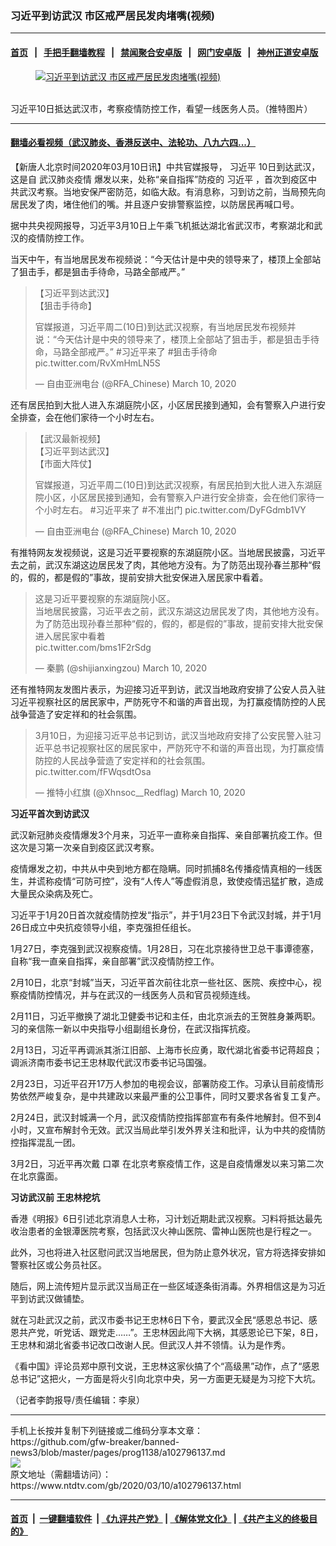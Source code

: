 ### 习近平到访武汉 市区戒严居民发肉堵嘴(视频)
------------------------

#### [首页](https://github.com/gfw-breaker/banned-news3/blob/master/README.md) &nbsp;&nbsp;|&nbsp;&nbsp; [手把手翻墙教程](https://github.com/gfw-breaker/guides/wiki) &nbsp;&nbsp;|&nbsp;&nbsp; [禁闻聚合安卓版](https://github.com/gfw-breaker/bn-android) &nbsp;&nbsp;|&nbsp;&nbsp; [网门安卓版](https://github.com/oGate2/oGate) &nbsp;&nbsp;|&nbsp;&nbsp; [神州正道安卓版](https://github.com/SzzdOgate/update) 



<div><div class="featured_image">
 <a href="https://i.ntdtv.com/assets/uploads/2020/03/ESt8YF0UMAA6trU.jpg" target="_blank">
  <figure>
   <img alt="习近平到访武汉 市区戒严居民发肉堵嘴(视频)" src="https://i.ntdtv.com/assets/uploads/2020/03/ESt8YF0UMAA6trU-800x450.jpg"/>
  </figure><br/>
 </a>
 <span class="caption">
  习近平10日抵达武汉市，考察疫情防控工作，看望一线医务人员。（推特图片）
 </span>
</div>
</div><hr/>

#### [翻墙必看视频（武汉肺炎、香港反送中、法轮功、八九六四...）](https://github.com/gfw-breaker/banned-news3/blob/master/pages/link3.md)

<div><div class="post_content" itemprop="articleBody">
 <p>
  【新唐人北京时间2020年03月10日讯】中共官媒报导，
  <ok href="https://www.ntdtv.com/gb/习近平.htm">
   习近平
  </ok>
  10日到达武汉，这是自
  <ok href="https://www.ntdtv.com/gb/442749.htm">
   武汉肺炎疫情
  </ok>
  爆发以来，处称“亲自指挥”防疫的
  <ok href="https://www.ntdtv.com/gb/习近平.htm">
   习近平
  </ok>
  ，首次到疫区中共武汉考察。当地安保严密防范，如临大敌。有消息称，习到访之前，当局预先向居民发了肉，堵住他们的嘴。并且逐户安排警察监控，以防居民再喊口号。
 </p>
 <p>
  据中共央视网报导，习近平3月10日上午乘飞机抵达湖北省武汉市，考察湖北和武汉的疫情防控工作。
 </p>
 <p>
  当天中午，有当地居民发布视频说：“今天估计是中央的领导来了，楼顶上全部站了狙击手，都是狙击手待命，马路全部戒严。”
 </p>
 <blockquote class="twitter-tweet" data-dnt="true" data-width="500">
  <p dir="ltr" lang="zh">
   【习近平到达武汉】
   <br/>
   【狙击手待命】
  </p>
  <p>
   官媒报道，习近平周二(10日)到达武汉视察，有当地居民发布视频并说：“今天估计是中央的领导来了，楼顶上全部站了狙击手，都是狙击手待命，马路全部戒严。”
   <ok href="https://twitter.com/hashtag/%E4%B9%A0%E8%BF%91%E5%B9%B3%E6%9D%A5%E4%BA%86?src=hash&amp;ref_src=twsrc%5Etfw">
    #习近平来了
   </ok>
   <ok href="https://twitter.com/hashtag/%E7%8B%99%E5%87%BB%E6%89%8B%E5%BE%85%E5%91%BD?src=hash&amp;ref_src=twsrc%5Etfw">
    #狙击手待命
   </ok>
   <ok href="https://t.co/RvXmHmLN5S">
    pic.twitter.com/RvXmHmLN5S
   </ok>
  </p>
  <p>
   — 自由亚洲电台 (@RFA_Chinese)
   <ok href="https://twitter.com/RFA_Chinese/status/1237241081068007424?ref_src=twsrc%5Etfw">
    March 10, 2020
   </ok>
  </p>
 </blockquote>
 <p>
  <script async="" charset="utf-8" src="https://platform.twitter.com/widgets.js">
  </script>
 </p>
 <p>
  <p>
   还有居民拍到大批人进入东湖庭院小区，小区居民接到通知，会有警察入户进行安全排查，会在他们家待一个小时左右。
  </p>
  <blockquote class="twitter-tweet" data-dnt="true" data-width="500">
   <p dir="ltr" lang="zh">
    【武汉最新视频】
    <br/>
    【习近平到达武汉】
    <br/>
    【市面大阵仗】
   </p>
   <p>
    官媒报道，习近平周二(10日)到达武汉视察，有居民拍到大批人进入东湖庭院小区，小区居民接到通知，会有警察入户进行安全排查，会在他们家待一个小时左右。
    <ok href="https://twitter.com/hashtag/%E4%B9%A0%E8%BF%91%E5%B9%B3%E6%9D%A5%E4%BA%86?src=hash&amp;ref_src=twsrc%5Etfw">
     #习近平来了
    </ok>
    <ok href="https://twitter.com/hashtag/%E4%B8%8D%E5%87%86%E5%87%BA%E9%97%A8?src=hash&amp;ref_src=twsrc%5Etfw">
     #不准出门
    </ok>
    <ok href="https://t.co/DyFGdmb1VY">
     pic.twitter.com/DyFGdmb1VY
    </ok>
   </p>
   <p>
    — 自由亚洲电台 (@RFA_Chinese)
    <ok href="https://twitter.com/RFA_Chinese/status/1237233756986998784?ref_src=twsrc%5Etfw">
     March 10, 2020
    </ok>
   </p>
  </blockquote>
  <p>
   <script async="" charset="utf-8" src="https://platform.twitter.com/widgets.js">
   </script>
  </p>
  <p>
   <p>
    有推特网友发视频说，这是习近平要视察的东湖庭院小区。当地居民披露，习近平去之前，武汉东湖这边居民发了肉，其他地方没有。为了防范出现孙春兰那种“假的，假的，都是假的”事故，提前安排大批安保进入居民家中看着。
   </p>
   <blockquote class="twitter-tweet" data-dnt="true" data-width="500">
    <p dir="ltr" lang="zh">
     这是习近平要视察的东湖庭院小区。
     <br/>
     当地居民披露，习近平去之前，武汉东湖这边居民发了肉，其他地方没有。
     <br/>
     为了防范出现孙春兰那种“假的，假的，都是假的”事故，提前安排大批安保进入居民家中看着
     <br/>
     <ok href="https://t.co/bms1F2rSdg">
      pic.twitter.com/bms1F2rSdg
     </ok>
    </p>
    <p>
     — 秦鹏 (@shijianxingzou)
     <ok href="https://twitter.com/shijianxingzou/status/1237236386475974656?ref_src=twsrc%5Etfw">
      March 10, 2020
     </ok>
    </p>
   </blockquote>
   <p>
    <script async="" charset="utf-8" src="https://platform.twitter.com/widgets.js">
    </script>
   </p>
   <p>
    <p>
     还有推特网友发图片表示，为迎接习近平到访，武汉当地政府安排了公安人员入驻习近平视察社区的居民家中，严防死守不和谐的声音出现，为打赢疫情防控的人民战争营造了安定祥和的社会氛围。
    </p>
    <blockquote class="twitter-tweet">
     <p dir="ltr" lang="zh">
      3月10日，为迎接习近平总书记到访，武汉当地政府安排了公安民警入驻习近平总书记视察社区的居民家中，严防死守不和谐的声音出现，为打赢疫情防控的人民战争营造了安定祥和的社会氛围。
      <ok href="https://t.co/fFWqsdtOsa">
       pic.twitter.com/fFWqsdtOsa
      </ok>
     </p>
     <p>
      — 推特小红旗 (@Xhnsoc__Redflag)
      <ok href="https://twitter.com/Xhnsoc__Redflag/status/1237250049337409537?ref_src=twsrc%5Etfw">
       March 10, 2020
      </ok>
     </p>
    </blockquote>
    <p>
     <script async="" charset="utf-8" src="https://platform.twitter.com/widgets.js">
     </script>
    </p>
    <p>
     <p>
      <strong>
       习近平首次到访武汉
      </strong>
     </p>
     <p>
      武汉新冠肺炎疫情爆发3个月来，习近平一直称亲自指挥、亲自部署抗疫工作。但这次是习第一次亲自到疫区武汉考察。
     </p>
     <p>
      疫情爆发之初，中共从中央到地方都在隐瞒。同时抓捕8名传播疫情真相的一线医生，并谎称疫情“可防可控”，没有“人传人”等虚假消息，致使疫情迅猛扩散，造成大量民众染病及死亡。
     </p>
     <p>
      习近平于1月20日首次就疫情防控发“指示”，并于1月23日下令武汉封城，并于1月26日成立中央抗疫领导小组，李克强担任组长。
     </p>
     <p>
      1月27日，李克强到武汉视察疫情。1月28日，习在北京接待世卫总干事谭德塞，自称“我一直亲自指挥，亲自部署”武汉疫情防控工作。
     </p>
     <p>
      2月10日，北京“封城”当天，习近平首次前往北京一些社区、医院、疾控中心，视察疫情防控情况，并与在武汉的一线医务人员和官员视频连线。
     </p>
     <p>
      2月11日，习近平撤换了湖北卫健委书记和主任，由北京派去的王贺胜身兼两职。习的亲信陈一新以中央指导小组副组长身份，在武汉指挥抗疫。
     </p>
     <p>
      2月13日，习近平再调派其浙江旧部、上海市长应勇，取代湖北省委书记蒋超良；调派济南市委书记王忠林取代武汉市委书记马国强。
     </p>
     <p>
      2月23日，习近平召开17万人参加的电视会议，部署防疫工作。习承认目前疫情形势依然严峻复杂，是中共建政以来最严重的公卫事件，同时又要求各省复工复产。
     </p>
     <p>
      2月24日，武汉封城满一个月，武汉疫情防控指挥部宣布有条件地解封。但不到4小时，又宣布解封令无效。武汉当局此举引发外界关注和批评，认为中共的疫情防控指挥混乱一团。
     </p>
     <p>
      3月2日，习近平再次戴
      <ok href="https://www.ntdtv.com/gb/口罩.htm">
       口罩
      </ok>
      在北京考察疫情工作，这是自疫情爆发以来习第二次在北京露面。
     </p>
     <p>
      <strong>
       习访武汉前 王忠林挖坑
      </strong>
     </p>
     <p>
      香港《明报》6日引述北京消息人士称，习计划近期赴武汉视察。习料将抵达最先收治患者的金银潭医院考察，包括武汉火神山医院、雷神山医院也是行程之一。
     </p>
     <p>
      此外，习也将进入社区慰问武汉当地居民，但为防止意外状况，官方将选择安排如警察社区或公务员社区。
     </p>
     <p>
      随后，网上流传短片显示武汉当局正在一些区域逐条街消毒。外界相信这是为习近平到访武汉做铺垫。
     </p>
     <p>
      就在习赴武汉之前，武汉市委书记王忠林6日下令，要武汉全民“感恩总书记、感恩共产党，听党话、跟党走……”。王忠林因此闯下大祸，其感恩论已下架，8日，王忠林和湖北省委书记改口改谢人民。但武汉人并不领情。认为是作秀。
     </p>
     <p>
      《看中国》评论员郑中原刊文说，王忠林这家伙搞了个“高级黑”动作，点了“感恩总书记”这把火，一方面是将火引向北京中央，另一方面更无疑是为习挖下大坑。
     </p>
     <p>
      （记者李韵报导/责任编辑：李泉）
     </p>
     <div class="single_ad">
     </div>
    </p>
   </p>
  </p>
 </p>
</div>
</div>
<hr/>
手机上长按并复制下列链接或二维码分享本文章：<br/>
https://github.com/gfw-breaker/banned-news3/blob/master/pages/prog1138/a102796137.md <br/>
<a href='https://github.com/gfw-breaker/banned-news3/blob/master/pages/prog1138/a102796137.md'><img src='https://github.com/gfw-breaker/banned-news3/blob/master/pages/prog1138/a102796137.md.png'/></a> <br/>
原文地址（需翻墙访问）：https://www.ntdtv.com/gb/2020/03/10/a102796137.html


------------------------
#### [首页](https://github.com/gfw-breaker/banned-news3/blob/master/README.md) &nbsp;|&nbsp; [一键翻墙软件](https://github.com/gfw-breaker/nogfw/blob/master/README.md) &nbsp;| [《九评共产党》](https://github.com/gfw-breaker/9ping.md/blob/master/README.md#九评之一评共产党是什么) | [《解体党文化》](https://github.com/gfw-breaker/jtdwh.md/blob/master/README.md) | [《共产主义的终极目的》](https://github.com/gfw-breaker/gczydzjmd.md/blob/master/README.md)


<img src='http://gfw-breaker.win/banned-news3/pages/prog1138/a102796137.md' width='0px' height='0px'/>